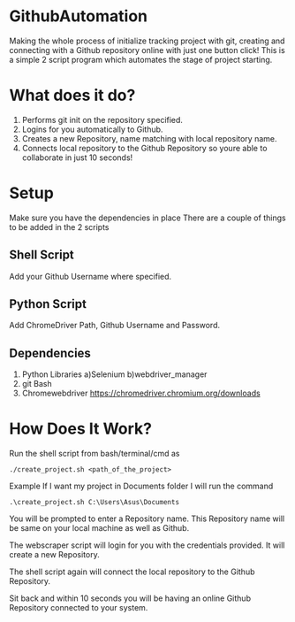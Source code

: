# GithubAutomation
Making the whole process of initialize tracking project with git, creating and connecting with a Github repository online with just one button click!
This is a simple 2 script program which automates the stage of project starting.

# What does it do?
1) Performs git init on the repository specified.
2) Logins for you automatically to Github.
3) Creates a new Repository, name matching with local repository name.
4) Connects local repository to the Github Repository so youre able to collaborate in just 10 seconds!

# Setup
Make sure you have the dependencies in place
There are a couple of things to be added in the 2 scripts

## Shell Script
Add your Github Username where specified.

## Python Script
Add ChromeDriver Path, Github Username and Password.

## Dependencies
1) Python
  Libraries
  a)Selenium
  b)webdriver_manager
2) git Bash
3) Chromewebdriver https://chromedriver.chromium.org/downloads

# How Does It Work?

Run the shell script from bash/terminal/cmd as 
```
./create_project.sh <path_of_the_project>
```

Example
If I want my project in Documents folder I will run the command
```
.\create_project.sh C:\Users\Asus\Documents
```

You will be prompted to enter a Repository name.
This Repository name will be same on your local machine as well as Github.

The webscraper script will login for you with the credentials provided.
It will create a new Repository.

The shell script again will connect the local repository to the Github Repository.

Sit back and within 10 seconds you will be having an online Github Repository connected to your system.
